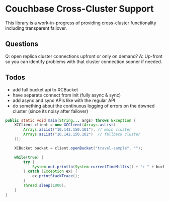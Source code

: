 Couchbase Cross-Cluster Support
===============================

This library is a work-in-progress of providing cross-cluster functionality
including transparent failover.


Questions
---------
 Q: open replica cluster connections upfront or only on demand?
 A: Up-front so you can identify problems with that cluster connection sooner if needed.

Todos
-----
 - add full bucket api to XCBucket
 - have separate connect from init (fully async & sync)
 - add async and sync APIs like with the regular API
 - do something about the continuous logging of errors on the downed
   cluster (since its noisy after failover)
 
```java
public static void main(String... args) throws Exception {
    XCClient client = new XCClient(Arrays.asList(
        Arrays.asList("10.142.150.101"), // main cluster
        Arrays.asList("10.142.150.102")  // fallback cluster
    ));

    XCBucket bucket = client.openBucket("travel-sample", "");

    while(true) {
        try {
            System.out.println(System.currentTimeMillis() + ": " + bucket.get("airline_10"));
        } catch (Exception ex) {
            ex.printStackTrace();
        }
        Thread.sleep(1000);
    }
}
```
